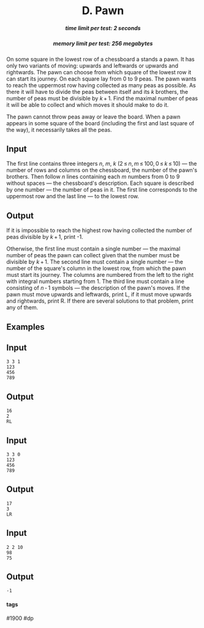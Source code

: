 <h1 style='text-align: center;'> D. Pawn</h1>

<h5 style='text-align: center;'>time limit per test: 2 seconds</h5>
<h5 style='text-align: center;'>memory limit per test: 256 megabytes</h5>

On some square in the lowest row of a chessboard a stands a pawn. It has only two variants of moving: upwards and leftwards or upwards and rightwards. The pawn can choose from which square of the lowest row it can start its journey. On each square lay from 0 to 9 peas. The pawn wants to reach the uppermost row having collected as many peas as possible. As there it will have to divide the peas between itself and its *k* brothers, the number of peas must be divisible by *k* + 1. Find the maximal number of peas it will be able to collect and which moves it should make to do it.

The pawn cannot throw peas away or leave the board. When a pawn appears in some square of the board (including the first and last square of the way), it necessarily takes all the peas.

## Input

The first line contains three integers *n*, *m*, *k* (2 ≤ *n*, *m* ≤ 100, 0 ≤ *k* ≤ 10) — the number of rows and columns on the chessboard, the number of the pawn's brothers. Then follow *n* lines containing each *m* numbers from 0 to 9 without spaces — the chessboard's description. Each square is described by one number — the number of peas in it. The first line corresponds to the uppermost row and the last line — to the lowest row.

## Output

If it is impossible to reach the highest row having collected the number of peas divisible by *k* + 1, print -1. 

Otherwise, the first line must contain a single number — the maximal number of peas the pawn can collect given that the number must be divisible by *k* + 1. The second line must contain a single number — the number of the square's column in the lowest row, from which the pawn must start its journey. The columns are numbered from the left to the right with integral numbers starting from 1. The third line must contain a line consisting of *n* - 1 symbols — the description of the pawn's moves. If the pawn must move upwards and leftwards, print L, if it must move upwards and rightwards, print R. If there are several solutions to that problem, print any of them.

## Examples

## Input


```
3 3 1  
123  
456  
789  

```
## Output


```
16  
2  
RL  

```
## Input


```
3 3 0  
123  
456  
789  

```
## Output


```
17  
3  
LR  

```
## Input


```
2 2 10  
98  
75  

```
## Output


```
-1  

```


#### tags 

#1900 #dp 